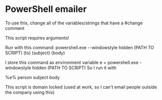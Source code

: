 # PowerShell emailer
To use this, change all of the variables/strings that have a #change comment

This script requires arguments!

Run with this command:
powershell.exe --windowstyle hidden (PATH TO SCRIPT) (to) (subject) (body)


I store this command as environment variable
e = powershell.exe -windowstyle hidden (PATH TO SCRIPT)
So I run it with

%e% person subject body

This script is domain locked (used at work, so I can't email people outside the company using this)
